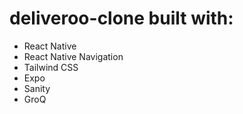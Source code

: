 # deliveroo-clone built with:

- React Native
- React Native Navigation
- Tailwind CSS
- Expo
- Sanity
- GroQ
